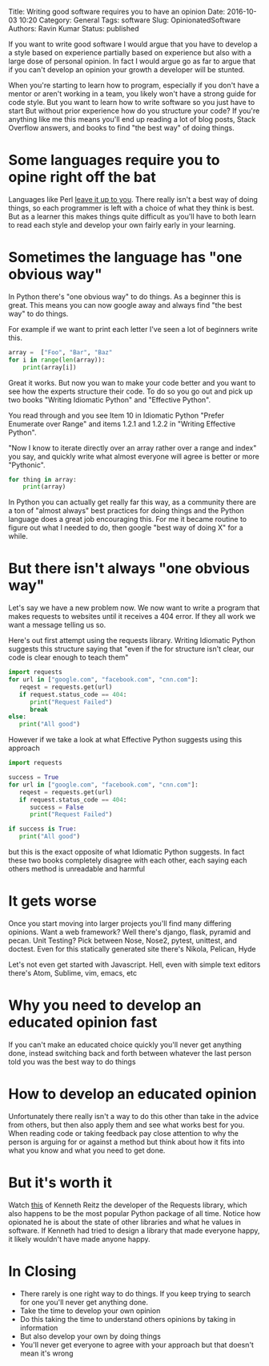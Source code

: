 Title: Writing good software requires you to have an opinion
Date: 2016-10-03 10:20
Category: General
Tags: software
Slug: OpinionatedSoftware 
Authors: Ravin Kumar
Status: published

If you want to write good software I would argue that you have to develop a
a style based on experience partially based on experience but also with a 
large dose of personal opinion. In fact I would argue go as far to argue that
if you can't develop an opinion your growth a developer will be stunted.

When you're starting to learn how to program, especially if you don't have a
mentor or aren't working in a team, you likely won't have a strong guide for code style.
But you want to learn how to write software so you just have to start
But without prior experience how do you structure your code?
If you're anything like me this means you'll
end up reading a lot of blog posts, Stack Overflow answers, and books to 
find "the best way" of doing things.

# Some languages require you to opine right off the bat
Languages like Perl [leave it up to you](https://en.wikipedia.org/wiki/There%27s_more_than_one_way_to_do_it).
There really isn't a best way of doing things, so each programmer is left
with a choice of what they think is best. But as a learner this makes
things quite difficult as you'll have to both learn to read each style
and develop your own fairly early in your learning.

# Sometimes the language has "one obvious way"
In Python there's "one obvious way" to do things. As a beginner this is great.
This means you can now google away and always find "the best way" to do things.

For example if we want to print each letter I've seen a lot of beginners 
write this.

```python
array =  ["Foo", "Bar", "Baz"
for i in range(len(array)):
    print(array[i])
```
Great it works.
But now you wan to make your code better and you want to see how the experts 
structure their code. To do so you go out and pick up two books
"Writing Idiomatic Python" and "Effective Python".

You read through and you see Item 10 in Idiomatic Python "Prefer Enumerate over Range"
and items 1.2.1 and 1.2.2 in "Writing Effective Python".

"Now I know to iterate directly over an array rather over a range and index"
you say, and quickly write what almost everyone will agree is better or
more "Pythonic".

```python
for thing in array:
    print(array)
```

In Python you can actually get really far this way, as a community there are
a ton of "almost always" best practices for doing things and the Python
language does a great job encouraging this. For me it became routine to
figure out what I needed to do, then google "best way of doing X" for a while.

# But there isn't always "one obvious way"
Let's say we have a new problem now. We now want to write a program that makes
requests to websites until it receives a 404 error. If they all work we want
a message telling us so.

Here's out first attempt using the requests library. Writing Idiomatic Python
suggests this structure saying that "even if the for structure isn't clear,
our code is clear enough to teach them"

```python
import requests
for url in ["google.com", "facebook.com", "cnn.com"]:
   reqest = requests.get(url)
   if request.status_code == 404:
      print("Request Failed")
      break
else:
   print("All good")
``` 
However if we take a look at what Effective Python suggests using this approach

```python
import requests

success = True
for url in ["google.com", "facebook.com", "cnn.com"]:
   reqest = requests.get(url)
   if request.status_code == 404:
      success = False
      print("Request Failed")

if success is True:
   print("All good")
```
but this is the exact opposite of what Idiomatic Python suggests. In fact
these two books completely disagree with each other, each saying each others
method is unreadable and harmful

# It gets worse
Once you start moving into larger projects you'll find many differing opinions.
Want a web framework? Well there's django, flask, pyramid and pecan.
Unit Testing? Pick between Nose, Nose2, pytest, unittest, and doctest.
Even for this statically generated site there's Nikola, Pelican, Hyde

Let's not even get started with Javascript.
Hell, even with simple text editors there's Atom, Sublime, vim, emacs, etc

# Why you need to develop an educated opinion fast
If you can't make an educated choice quickly you'll never get anything done,
instead switching back and forth between whatever the last person told you
was the best way to do things

# How to develop an educated opinion
Unfortunately there really isn't a way to do this other than take in the advice
from others, but then also apply them and see what works best for you. When
reading code or taking feedback pay close attention to why the person is arguing
for or against a method but think about how it fits into what you know and
what you need to get done.

# But it's worth it
Watch [this](https://www.youtube.com/watch?v=bpZS9ehw98) of Kenneth Reitz
the developer of the Requests library, which also happens to be the most
popular Python package of all time. Notice how opionated he is about the state
of other libraries and what he values in software. If Kenneth had tried
to design a library that made everyone happy, it likely wouldn't have made
anyone happy.  

# In Closing
* There rarely is one right way to do things. If you keep trying to search for one
you'll never get anything done.
* Take the time to develop your own opinion
* Do this taking the time to understand others opinions by taking in information
* But also develop your own by doing things
* You'll never get everyone to agree with your approach but that doesn't mean it's wrong


